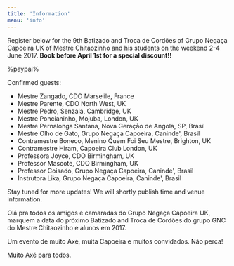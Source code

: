 ```yaml
---
title: 'Information'
menu: 'info'
---
```


Register below for the 9th Batizado and Troca de Cordões of Grupo Negaça Capoeira UK of Mestre Chitaozinho and his students on the weekend 2-4 June 2017. **Book before April 1st for a special discount!!**

%paypal%

Confirmed guests:
* Mestre Zangado, CDO Marseiile, France
* Mestre Parente, CDO North West, UK
* Mestre Pedro, Senzala, Cambridge, UK
* Mestre Poncianinho, Mojuba, London, UK
* Mestre Pernalonga Santana, Nova Geraçåo de Angola, SP, Brasil
* Mestre Olho de Gato, Grupo Negaça Capoeira, Caninde', Brasil
* Contramestre Boneco, Menino Quem Foi Seu Mestre, Brighton, UK
* Contramestre Hiram, Capoeira Club London, UK
* Professora Joyce, CDO Birmingham, UK
* Professor Mascote, CDO Birmingham, UK
* Professor Coisado, Grupo Negaça Capoeira, Caninde', Brasil
* Instrutora Lika, Grupo Negaça Capoeira, Caninde', Brasil

Stay tuned for more updates! We will shortly publish time and venue information.

Olá pra todos os amigos e camaradas do Grupo Negaça Capoeira UK, marquem a data do próximo Batizado and Troca de Cordões do grupo GNC do Mestre Chitaozinho e alunos em 2017. 

Um evento de muito Axé, muita Capoeira e muitos convidados. Não perca!

Muito Axé para todos.
